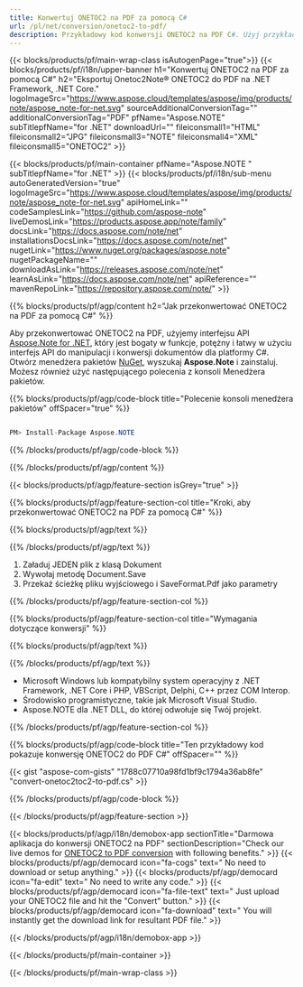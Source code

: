 ```yaml
---
title: Konwertuj ONETOC2 na PDF za pomocą C# 
url: /pl/net/conversion/onetoc2-to-pdf/ 
description: Przykładowy kod konwersji ONETOC2 na PDF C#. Użyj przykładowego kodu API dla plików wsadowych ONETOC2 do konwersji PDF w VB.NET, Asp.NET lub dowolnej aplikacji opartej na .NET.
---
```


{{< blocks/products/pf/main-wrap-class isAutogenPage="true">}}
{{< blocks/products/pf/i18n/upper-banner h1="Konwertuj ONETOC2 na PDF za pomocą C#" h2="Eksportuj Onetoc2Note® ONETOC2 do PDF na .NET Framework, .NET Core." logoImageSrc="https://www.aspose.cloud/templates/aspose/img/products/note/aspose_note-for-net.svg" sourceAdditionalConversionTag="" additionalConversionTag="PDF" pfName="Aspose.NOTE" subTitlepfName="for .NET" downloadUrl="" fileiconsmall1="HTML" fileiconsmall2="JPG" fileiconsmall3="NOTE" fileiconsmall4="XML" fileiconsmall5="ONETOC2" >}}

{{< blocks/products/pf/main-container pfName="Aspose.NOTE " subTitlepfName="for .NET" >}}
{{< blocks/products/pf/i18n/sub-menu autoGeneratedVersion="true" logoImageSrc="https://www.aspose.cloud/templates/aspose/img/products/note/aspose_note-for-net.svg" apiHomeLink="" codeSamplesLink="https://github.com/aspose-note" liveDemosLink="https://products.aspose.app/note/family" docsLink="https://docs.aspose.com/note/net" installationsDocsLink="https://docs.aspose.com/note/net" nugetLink="https://www.nuget.org/packages/aspose.note" nugetPackageName="" downloadAsLink="https://releases.aspose.com/note/net" learnAsLink="https://docs.aspose.com/note/net" apiReference="" mavenRepoLink="https://repository.aspose.com/note/" >}}

{{% blocks/products/pf/agp/content h2="Jak przekonwertować ONETOC2 na PDF za pomocą C#" %}}

Aby przekonwertować ONETOC2 na PDF, użyjemy interfejsu API <a href=https://products.aspose.com/note/net>Aspose.Note for .NET</a>, który jest bogaty w funkcje, potężny i łatwy w użyciu interfejs API do manipulacji i konwersji dokumentów dla platformy C#. Otwórz menedżera pakietów <a href=https://www.nuget.org/packages/aspose.note>NuGet</a>, wyszukaj <b>Aspose.Note</b> i zainstaluj. Możesz również użyć następującego polecenia z konsoli Menedżera pakietów.

{{% blocks/products/pf/agp/code-block title="Polecenie konsoli menedżera pakietów" offSpacer="true" %}}

```cs

PM> Install-Package Aspose.NOTE

```

{{% /blocks/products/pf/agp/code-block %}}

{{% /blocks/products/pf/agp/content %}}

{{< blocks/products/pf/agp/feature-section isGrey="true" >}}

{{% blocks/products/pf/agp/feature-section-col title="Kroki, aby przekonwertować ONETOC2 na PDF za pomocą C#" %}}

{{% blocks/products/pf/agp/text %}}

{{% /blocks/products/pf/agp/text %}}

1. Załaduj JEDEN plik z klasą Dokument
1. Wywołaj metodę Document.Save
1. Przekaż ścieżkę pliku wyjściowego i SaveFormat.Pdf jako parametry

{{% /blocks/products/pf/agp/feature-section-col %}}

{{% blocks/products/pf/agp/feature-section-col title="Wymagania dotyczące konwersji" %}}

{{% blocks/products/pf/agp/text %}}

{{% /blocks/products/pf/agp/text %}}

- Microsoft Windows lub kompatybilny system operacyjny z .NET Framework, .NET Core i PHP, VBScript, Delphi, C++ przez COM Interop.
- Środowisko programistyczne, takie jak Microsoft Visual Studio.
- Aspose.NOTE dla .NET DLL, do której odwołuje się Twój projekt.

{{% /blocks/products/pf/agp/feature-section-col %}}

{{% blocks/products/pf/agp/code-block title="Ten przykładowy kod pokazuje konwersję ONETOC2 do PDF C#" offSpacer="" %}}

{{< gist "aspose-com-gists" "1788c07710a98fd1bf9c1794a36ab8fe" "convert-onetoc2toc2-to-pdf.cs" >}}

{{% /blocks/products/pf/agp/code-block %}}

{{< /blocks/products/pf/agp/feature-section >}}

<!-- aboutfile Starts -->

{{< blocks/products/pf/agp/i18n/demobox-app sectionTitle="Darmowa aplikacja do konwersji ONETOC2 na PDF" sectionDescription="Check our live demos for [ONETOC2 to PDF conversion](https://products.aspose.app/note/conversion/onetoc2-to-pdf) with following benefits." >}}
        {{< blocks/products/pf/agp/democard icon="fa-cogs" text=" No need to download or setup anything." >}}
        {{< blocks/products/pf/agp/democard icon="fa-edit" text=" No need to write any code." >}}
        {{< blocks/products/pf/agp/democard icon="fa-file-text" text=" Just upload your ONETOC2 file and hit the \"Convert\" button." >}}
        {{< blocks/products/pf/agp/democard icon="fa-download" text=" You will instantly get the download link for resultant PDF file." >}}
   
{{< /blocks/products/pf/agp/i18n/demobox-app >}}

<!-- aboutfile Ends -->
{{< /blocks/products/pf/main-container >}}
    
{{< /blocks/products/pf/main-wrap-class >}}